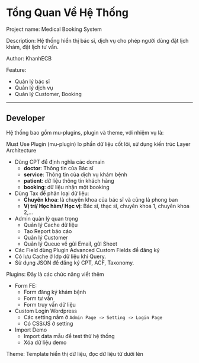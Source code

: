 # Tổng Quan Về Hệ Thống

Project name: Medical Booking System

Description: Hệ thống hiển thị bác sĩ, dịch vụ cho phép người dùng đặt lịch khám, đặt lịch tư vấn. 

Author: KhanhECB

Feature:
- Quản lý bác sĩ
- Quản lý dịch vụ
- Quản lý Customer, Booking

---

## Developer

Hệ thống bao gồm mu-plugins, plugin và theme, với nhiệm vụ là:

Must Use Plugin (mu-plugin) lo phần dữ liệu cốt lõi, sử dụng kiến trúc Layer Architecture
- Dùng CPT để định nghĩa các domain
  - **doctor**: Thông tin của Bác sĩ
  - **service**: Thông tin của dịch vụ khám bệnh
  - **patient**: dữ liệu thông tin khách hàng
  - **booking**: dữ liệu nhận một booking
- Dùng Tax để phân loại dữ liệu:
  - **Chuyên khoa**: là chuyên khoa của bác sĩ và cũng là phong ban
  - **Vị trí/ Học hàm/ Học vị**: Bác sĩ, thạc sĩ, chuyên khoa 1, chuyên khoa 2,...
- Admin quản lý quan trọng
  - Quản lý Cache dữ liệu
  - Tạo Report báo cáo
  - Quản lý Customer
  - Quản lý Queue về gửi Email, gửi Sheet
- Các Field dùng Plugin Advanced Custom Fields để đăng ký
- Có lưu Cache ở lớp dữ liệu khi Query.
- Sử dụng JSON để đăng ký CPT, ACF, Taxonomy.

Plugins: Đây là các chức năng viết thêm
- Form FE:
  - Form đăng ký khám bệnh
  - Form tư vấn
  - Form truy vấn dữ liệu
- Custom Login Wordpress
  - Các setting nằm ở `Admin Page -> Setting -> Login Page`
  - Có CSS/JS ở setting
- Import Demo
  - Import data mẫu để test thử hệ thống
  - Xóa dữ liệu demo

Theme: Template hiển thị dữ liệu, đọc dữ liệu từ dưới lên